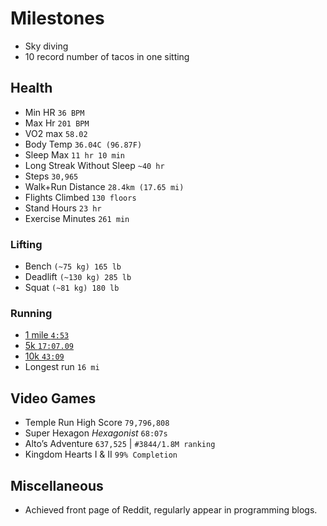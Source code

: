 # Milestones

- Sky diving
- 10 record number of tacos in one sitting

## Health

- Min HR `36 BPM`
- Max Hr `201 BPM`
- VO2 max `58.02`
- Body Temp `36.04C (96.87F)`
- Sleep Max `11 hr 10 min`
- Long Streak Without Sleep `~40 hr`
- Steps `30,965`
- Walk+Run Distance `28.4km (17.65 mi)`
- Flights Climbed `130 floors`
- Stand Hours `23 hr`
- Exercise Minutes `261 min`

### Lifting

- Bench `(~75 kg) 165 lb`
- Deadlift `(~130 kg) 285 lb`
- Squat `(~81 kg) 180 lb`

### Running

- [1 mile `4:53`](https://www.athletic.net/trackandfield/SchoolRecords.aspx?SchoolID=11639)
- [5k `17:07.09`](https://www.athletic.net/CrossCountry/Division/List.aspx?DivID=12614)
- [10k `43:09`](https://ozrun.org/wp-content/uploads/19Garmin_10KAwards.pdf)
- Longest run `16 mi`


## Video Games

- Temple Run High Score `79,796,808`
- Super Hexagon *Hexagonist* `68:07s`
- Alto’s Adventure `637,525` | `#3844/1.8M ranking`
- Kingdom Hearts I & II `99% Completion`


## Miscellaneous

- Achieved front page of Reddit, regularly appear in programming blogs.
